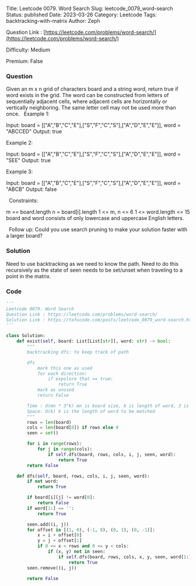 Title: Leetcode 0079. Word Search
Slug: leetcode_0079_word-search
Status: published
Date: 2023-03-26
Category: Leetcode
Tags: backtracking-with-matrix
Author: Zeph

Question Link : [https://leetcode.com/problems/word-search/](https://leetcode.com/problems/word-search/)

Difficulty: Medium

Premium: False

### Question
Given an m x n grid of characters board and a string word, return true if word exists in the grid.
The word can be constructed from letters of sequentially adjacent cells, where adjacent cells are horizontally or vertically neighboring. The same letter cell may not be used more than once.
 
Example 1:


Input: board = [["A","B","C","E"],["S","F","C","S"],["A","D","E","E"]], word = "ABCCED"
Output: true

Example 2:


Input: board = [["A","B","C","E"],["S","F","C","S"],["A","D","E","E"]], word = "SEE"
Output: true

Example 3:


Input: board = [["A","B","C","E"],["S","F","C","S"],["A","D","E","E"]], word = "ABCB"
Output: false

 
Constraints:

m == board.length
n = board[i].length
1 <= m, n <= 6
1 <= word.length <= 15
board and word consists of only lowercase and uppercase English letters.

 
Follow up: Could you use search pruning to make your solution faster with a larger board?

### Solution

Need to use backtracking as we need to know the path. Need to do this recursively as the state of seen needs to be set/unset when traveling to a point in the matrix.

### Code
```python
'''
Leetcode 0079. Word Search
Question Link : https://leetcode.com/problems/word-search/
Solution Link : https://tofucode.com/posts/leetcode_0079_word-search.html
'''

class Solution:
    def exist(self, board: List[List[str]], word: str) -> bool:
        """
        backtracking dfs: to keep track of path

        dfs
            mark this one as used
            for each direction:
                if expolore that == true:
                    return True
            mark as unused
            return False

        Time : O(mn * 3^k) mn is board size, k is length of word, 3 is due to 3 way spilt
        Space: O(k) k is the length of word to be matched
        """
        rows = len(board)
        cols = len(board[0]) if rows else 0
        seen = set()

        for i in range(rows):
            for j in range(cols):
                if self.dfs(board, rows, cols, i, j, seen, word):
                    return True
        return False

    def dfs(self, board, rows, cols, i, j, seen, word):
        if not word:
            return True

        if board[i][j] != word[0]:
            return False
        if word[1:] == '':
            return True

        seen.add((i, j))
        for offset in [(1, 0), (-1, 0), (0, 1), (0, -1)]:
            x = i + offset[0]
            y = j + offset[1]
            if 0 <= x < rows and 0 <= y < cols:
                if (x, y) not in seen:
                    if self.dfs(board, rows, cols, x, y, seen, word[1:]):
                        return True
        seen.remove((i, j))

        return False
```

